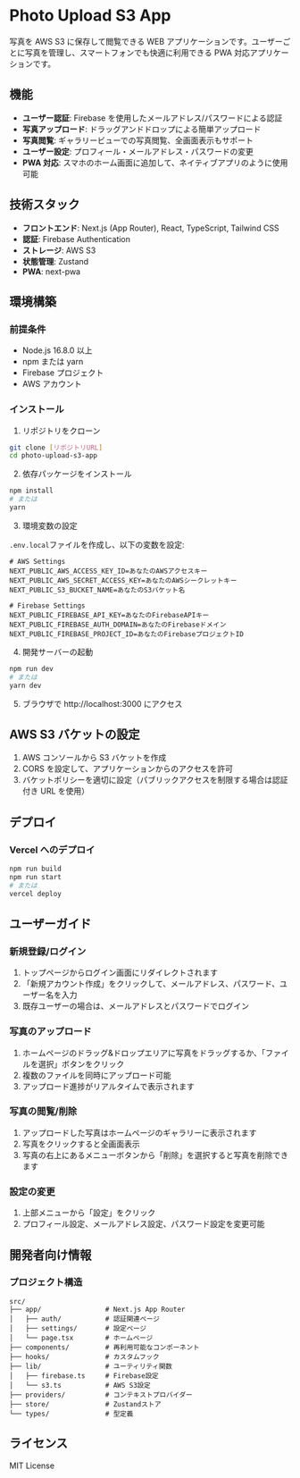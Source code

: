 # Photo Upload S3 App

写真を AWS S3 に保存して閲覧できる WEB アプリケーションです。ユーザーごとに写真を管理し、スマートフォンでも快適に利用できる PWA 対応アプリケーションです。

## 機能

- **ユーザー認証**: Firebase を使用したメールアドレス/パスワードによる認証
- **写真アップロード**: ドラッグアンドドロップによる簡単アップロード
- **写真閲覧**: ギャラリービューでの写真閲覧、全画面表示もサポート
- **ユーザー設定**: プロフィール・メールアドレス・パスワードの変更
- **PWA 対応**: スマホのホーム画面に追加して、ネイティブアプリのように使用可能

## 技術スタック

- **フロントエンド**: Next.js (App Router), React, TypeScript, Tailwind CSS
- **認証**: Firebase Authentication
- **ストレージ**: AWS S3
- **状態管理**: Zustand
- **PWA**: next-pwa

## 環境構築

### 前提条件

- Node.js 16.8.0 以上
- npm または yarn
- Firebase プロジェクト
- AWS アカウント

### インストール

1. リポジトリをクローン

```bash
git clone [リポジトリURL]
cd photo-upload-s3-app
```

2. 依存パッケージをインストール

```bash
npm install
# または
yarn
```

3. 環境変数の設定

`.env.local`ファイルを作成し、以下の変数を設定:

```
# AWS Settings
NEXT_PUBLIC_AWS_ACCESS_KEY_ID=あなたのAWSアクセスキー
NEXT_PUBLIC_AWS_SECRET_ACCESS_KEY=あなたのAWSシークレットキー
NEXT_PUBLIC_S3_BUCKET_NAME=あなたのS3バケット名

# Firebase Settings
NEXT_PUBLIC_FIREBASE_API_KEY=あなたのFirebaseAPIキー
NEXT_PUBLIC_FIREBASE_AUTH_DOMAIN=あなたのFirebaseドメイン
NEXT_PUBLIC_FIREBASE_PROJECT_ID=あなたのFirebaseプロジェクトID
```

4. 開発サーバーの起動

```bash
npm run dev
# または
yarn dev
```

5. ブラウザで http://localhost:3000 にアクセス

## AWS S3 バケットの設定

1. AWS コンソールから S3 バケットを作成
2. CORS を設定して、アプリケーションからのアクセスを許可
3. バケットポリシーを適切に設定（パブリックアクセスを制限する場合は認証付き URL を使用）

## デプロイ

### Vercel へのデプロイ

```bash
npm run build
npm run start
# または
vercel deploy
```

## ユーザーガイド

### 新規登録/ログイン

1. トップページからログイン画面にリダイレクトされます
2. 「新規アカウント作成」をクリックして、メールアドレス、パスワード、ユーザー名を入力
3. 既存ユーザーの場合は、メールアドレスとパスワードでログイン

### 写真のアップロード

1. ホームページのドラッグ&ドロップエリアに写真をドラッグするか、「ファイルを選択」ボタンをクリック
2. 複数のファイルを同時にアップロード可能
3. アップロード進捗がリアルタイムで表示されます

### 写真の閲覧/削除

1. アップロードした写真はホームページのギャラリーに表示されます
2. 写真をクリックすると全画面表示
3. 写真の右上にあるメニューボタンから「削除」を選択すると写真を削除できます

### 設定の変更

1. 上部メニューから「設定」をクリック
2. プロフィール設定、メールアドレス設定、パスワード設定を変更可能

## 開発者向け情報

### プロジェクト構造

```
src/
├── app/                # Next.js App Router
│   ├── auth/           # 認証関連ページ
│   ├── settings/       # 設定ページ
│   └── page.tsx        # ホームページ
├── components/         # 再利用可能なコンポーネント
├── hooks/              # カスタムフック
├── lib/                # ユーティリティ関数
│   ├── firebase.ts     # Firebase設定
│   └── s3.ts           # AWS S3設定
├── providers/          # コンテキストプロバイダー
├── store/              # Zustandストア
└── types/              # 型定義
```

## ライセンス

MIT License
